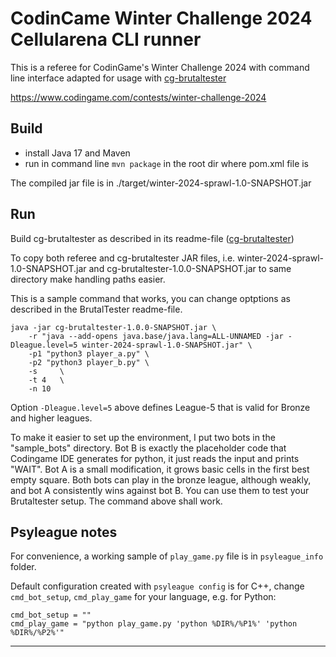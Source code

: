# CodinCame Winter Challenge 2024 Cellularena CLI runner

This is a referee for CodinGame's Winter Challenge 2024 with command line interface adapted for usage with [cg-brutaltester](https://github.com/dreignier/cg-brutaltester)

https://www.codingame.com/contests/winter-challenge-2024

## Build

- install Java 17 and Maven
- run in command line `mvn package` in the root dir where pom.xml file is

The compiled jar file is in ./target/winter-2024-sprawl-1.0-SNAPSHOT.jar

## Run

Build cg-brutaltester as described in its readme-file ([cg-brutaltester](https://github.com/dreignier/cg-brutaltester))

To copy both referee and cg-brutaltester JAR files, i.e. winter-2024-sprawl-1.0-SNAPSHOT.jar and cg-brutaltester-1.0.0-SNAPSHOT.jar to same directory make handling paths easier.

This is a sample command that works, you can change optptions as described in the BrutalTester readme-file.

```
java -jar cg-brutaltester-1.0.0-SNAPSHOT.jar \
    -r "java --add-opens java.base/java.lang=ALL-UNNAMED -jar -Dleague.level=5 winter-2024-sprawl-1.0-SNAPSHOT.jar" \
    -p1 "python3 player_a.py" \
    -p2 "python3 player_b.py" \
    -s     \
    -t 4   \
    -n 10
```

Option `-Dleague.level=5` above defines League-5 that is valid for Bronze and higher leagues.

To make it easier to set up the environment, I put two bots in the "sample_bots" directory. Bot B is exactly the placeholder code that Codingame IDE generates for python, it just reads the input and prints "WAIT". Bot A is a small modification, it grows basic cells in the first best empty square. Both bots can play in the bronze league, although weakly, and bot A consistently wins against bot B. You can use them to test your Brutaltester setup. The command above shall work.

## Psyleague notes

For convenience, a working sample of `play_game.py` file is in `psyleague_info` folder.

Default configuration created with `psyleague config` is for C++, change `cmd_bot_setup`, `cmd_play_game` for your language, e.g. for Python:

```
cmd_bot_setup = ""
cmd_play_game = "python play_game.py 'python %DIR%/%P1%' 'python %DIR%/%P2%'"
```

---

